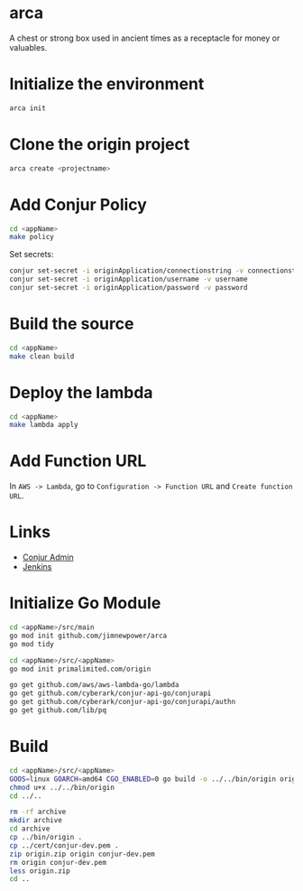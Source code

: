 # arca
A chest or strong box used in ancient times as a receptacle for money or valuables.

# Initialize the environment
```bash
arca init
```

# Clone the origin project
```bash
arca create <projectname>
```

# Add Conjur Policy
```bash
cd <appName>
make policy
```

Set secrets:
```bash
conjur set-secret -i originApplication/connectionstring -v connectionstring
conjur set-secret -i originApplication/username -v username
conjur set-secret -i originApplication/password -v password
```

# Build the source
```bash
cd <appName>
make clean build
```

# Deploy the lambda
```bash
cd <appName>
make lambda apply
```

# Add Function URL
In `AWS -> Lambda`, go to `Configuration -> Function URL` and `Create function URL`.

# Links
- [Conjur Admin](https://ec2-34-204-42-151.compute-1.amazonaws.com)
- [Jenkins](ec2-18-237-228-26.us-west-2.compute.amazonaws.com:8080)

# Initialize Go Module
```bash
cd <appName>/src/main
go mod init github.com/jimnewpower/arca
go mod tidy

cd <appName>/src/<appName>
go mod init primalimited.com/origin

go get github.com/aws/aws-lambda-go/lambda
go get github.com/cyberark/conjur-api-go/conjurapi
go get github.com/cyberark/conjur-api-go/conjurapi/authn
go get github.com/lib/pq
```

# Build
```bash
cd <appName>/src/<appName>
GOOS=linux GOARCH=amd64 CGO_ENABLED=0 go build -o ../../bin/origin origin.go
chmod u+x ../../bin/origin
cd ../..

rm -rf archive
mkdir archive
cd archive
cp ../bin/origin .
cp ../cert/conjur-dev.pem .
zip origin.zip origin conjur-dev.pem
rm origin conjur-dev.pem
less origin.zip
cd ..
```

